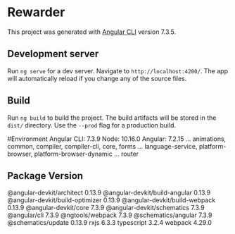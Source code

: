 # Rewarder

This project was generated with [Angular CLI](https://github.com/angular/angular-cli) version 7.3.5.

## Development server

Run `ng serve` for a dev server. Navigate to `http://localhost:4200/`. The app will automatically reload if you change any of the source files.

## Build

Run `ng build` to build the project. The build artifacts will be stored in the `dist/` directory. Use the `--prod` flag for a production build.

#Environment
Angular CLI: 7.3.9
Node: 10.16.0
Angular: 7.2.15
... animations, common, compiler, compiler-cli, core, forms
... language-service, platform-browser, platform-browser-dynamic
... router

Package                           Version
-----------------------------------------------------------
@angular-devkit/architect         0.13.9
@angular-devkit/build-angular     0.13.9
@angular-devkit/build-optimizer   0.13.9
@angular-devkit/build-webpack     0.13.9
@angular-devkit/core              7.3.9
@angular-devkit/schematics        7.3.9
@angular/cli                      7.3.9
@ngtools/webpack                  7.3.9
@schematics/angular               7.3.9
@schematics/update                0.13.9
rxjs                              6.3.3
typescript                        3.2.4
webpack                           4.29.0
